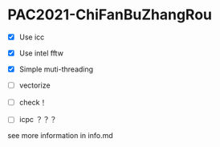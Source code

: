# PAC2021-ChiFanBuZhangRou

- [x] Use icc
- [x] Use intel fftw
- [x] Simple muti-threading
- [ ] vectorize
- [ ] check！
- [ ] icpc ？？？



see more information in info.md

